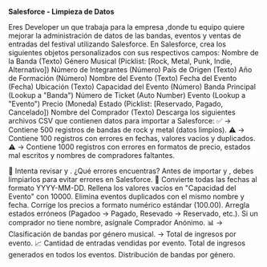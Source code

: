 
 **Salesforce - Limpieza de Datos**

Eres Developer un que trabaja para la empresa ,donde tu equipo quiere mejorar la administración de datos de las bandas, eventos y ventas de entradas del festival utilizando Salesforce.
En Salesforce, crea los siguientes objetos personalizados con sus respectivos campos:
Nombre de la Banda (Texto)
Género Musical (Picklist: [Rock, Metal, Punk, Indie, Alternativo])
Número de Integrantes (Número)
País de Origen (Texto)
Año de Formación (Número)
Nombre del Evento (Texto)
Fecha del Evento (Fecha)
Ubicación (Texto)
Capacidad del Evento (Número)
Banda Principal (Lookup a "Banda")
Número de Ticket (Auto Number)
Evento (Lookup a "Evento")
Precio (Moneda)
Estado (Picklist: [Reservado, Pagado, Cancelado])
Nombre del Comprador (Texto)
Descarga los siguientes archivos CSV que contienen datos para importar a Salesforce:
✅ → Contiene 500 registros de bandas de rock y metal (datos limpios).
⚠️ → Contiene 100 registros con errores en fechas, valores vacíos y duplicados.
⚠️ → Contiene 1000 registros con errores en formatos de precio, estados mal escritos y nombres de compradores faltantes.

📌 Intenta revisar  y . ¿Qué errores encuentras?
Antes de importar y , debes limpiarlos para evitar errores en Salesforce.
📌
Convierte todas las fechas al formato YYYY-MM-DD.
Rellena los valores vacíos en "Capacidad del Evento" con 10000.
Elimina eventos duplicados con el mismo nombre y fecha.
Corrige los precios a formato numérico estándar (100.00).
Arregla estados erróneos (Pagadoo → Pagado, Resevado → Reservado, etc.).
Si un comprador no tiene nombre, asígnale Comprador Anónimo.
📊 → Clasificación de bandas por género musical. → Total de ingresos por evento.
📈
Cantidad de entradas vendidas por evento.
Total de ingresos generados en todos los eventos.
Distribución de bandas por género.





